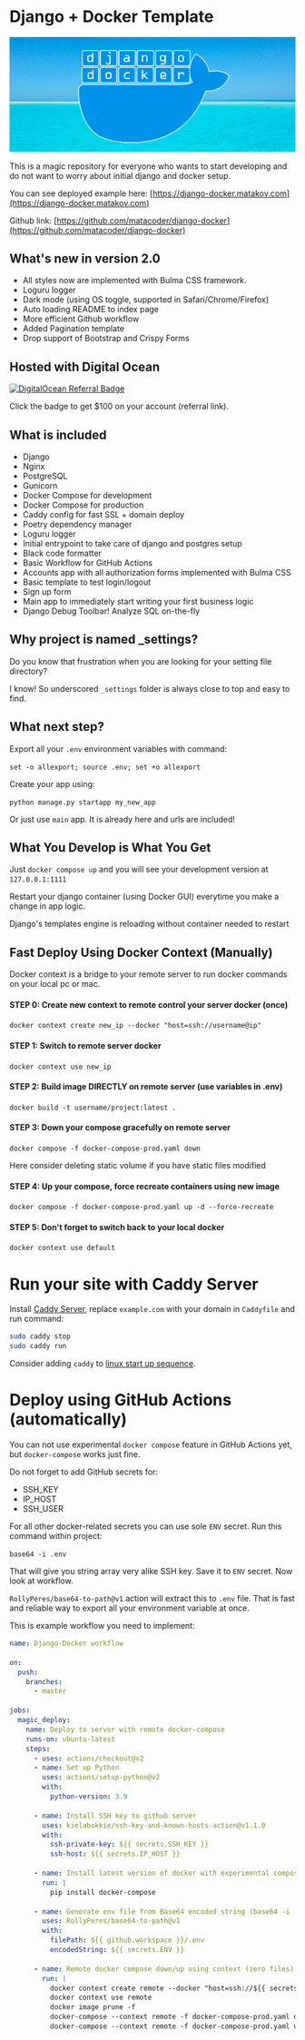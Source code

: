 # Django + Docker Template

<img src=https://raw.githubusercontent.com/matacoder/matacoder/main/django-docker-sea.png>

This is a magic repository for everyone who wants to start developing and do not want to worry about initial django and docker setup.

You can see deployed example here: [https://django-docker.matakov.com](https://django-docker.matakov.com)

Github link: [https://github.com/matacoder/django-docker](https://github.com/matacoder/django-docker)

## What's new in version 2.0

* All styles now are implemented with Bulma CSS framework. 
* Loguru logger
* Dark mode (using OS toggle, supported in Safari/Chrome/Firefox)
* Auto loading README to index page
* More efficient Github workflow
* Added Pagination template
* Drop support of Bootstrap and Crispy Forms

## Hosted with Digital Ocean

[![DigitalOcean Referral Badge](https://web-platforms.sfo2.cdn.digitaloceanspaces.com/WWW/Badge%201.svg)](https://www.digitalocean.com/?refcode=c52561a00c26&utm_campaign=Referral_Invite&utm_medium=Referral_Program&utm_source=badge)

Click the badge to get $100 on your account (referral link).

## What is included

- Django
- Nginx
- PostgreSQL
- Gunicorn  
- Docker Compose for development
- Docker Compose for production
- Caddy config for fast SSL + domain deploy
- Poetry dependency manager
- Loguru logger
- Initial entrypoint to take care of django and postgres setup
- Black code formatter
- Basic Workflow for GitHub Actions
- Accounts app with all authorization forms implemented with Bulma CSS
- Basic template to test login/logout
- Sign up form
- Main app to immediately start writing your first business logic
- Django Debug Toolbar! Analyze SQL on-the-fly

## Why project is named _settings?

Do you know that frustration when you are looking for your setting file directory?

I know! So underscored `_settings` folder is always close to top and easy to find.

## What next step?

Export all your `.env` environment variables with command: 

`set -o allexport; source .env; set +o allexport`

Create your app using:

`python manage.py startapp my_new_app`

Or just use `main` app. It is already here and urls are included!

## What You Develop is What You Get

Just `docker compose up` and you will see your development version at `127.0.0.1:1111`

Restart your django container (using Docker GUI) everytime you make a change in app logic.

Django's templates engine is reloading without container needed to restart

## Fast Deploy Using Docker Context (Manually)

Docker context is a bridge to your remote server to run docker commands on your local pc or mac.

#### STEP 0: Create new context to remote control your server docker (once)

`docker context create new_ip --docker "host=ssh://username@ip"`

#### STEP 1: Switch to remote server docker

`docker context use new_ip`

#### STEP 2: Build image DIRECTLY on remote server (use variables in .env)

`docker build -t username/project:latest .`

#### STEP 3: Down your compose gracefully on remote server

`docker compose -f docker-compose-prod.yaml down`

Here consider deleting static volume if you have static files modified

#### STEP 4: Up your compose, force recreate containers using new image

`docker compose -f docker-compose-prod.yaml up -d --force-recreate`

#### STEP 5: Don't forget to switch back to your local docker

`docker context use default`

# Run your site with Caddy Server

Install [Caddy Server](https://caddyserver.com), replace `example.com` with your domain in `Caddyfile` and run command:

```bash
sudo caddy stop
sudo caddy run
```

Consider adding `caddy` to [linux start up sequence](https://caddy.community/t/want-caddy-to-run-automatically-on-boot/5240).

# Deploy using GitHub Actions (automatically)

You can not use experimental `docker compose` feature in GitHub Actions yet, but `docker-compose` works just fine.

Do not forget to add GitHub secrets for:

- SSH_KEY
- IP_HOST
- SSH_USER

For all other docker-related secrets you can use sole `ENV` secret. Run this command within project:

`base64 -i .env`

That will give you string array very alike SSH key. Save it to `ENV` secret. Now look at workflow.

`RollyPeres/base64-to-path@v1` action will extract this to `.env` file. That is fast and reliable way to export all your environment variable at once.

This is example workflow you need to implement:

```yaml
name: Django-Docker workflow

on:
  push:
    branches:
      - master

jobs:
  magic_deploy:
    name: Deploy to server with remote docker-compose
    runs-on: ubuntu-latest
    steps:
      - uses: actions/checkout@v2
      - name: Set up Python
        uses: actions/setup-python@v2
        with:
          python-version: 3.9

      - name: Install SSH key to github server
        uses: kielabokkie/ssh-key-and-known-hosts-action@v1.1.0
        with:
          ssh-private-key: ${{ secrets.SSH_KEY }}
          ssh-host: ${{ secrets.IP_HOST }}

      - name: Install latest version of docker with experimental compose support
        run: |
          pip install docker-compose

      - name: Generate env file from Base64 encoded string (base64 -i .env)
        uses: RollyPeres/base64-to-path@v1
        with:
          filePath: ${{ github.workspace }}/.env
          encodedString: ${{ secrets.ENV }}

      - name: Remote docker compose down/up using context (zero files)
        run: |
          docker context create remote --docker "host=ssh://${{ secrets.SSH_USER }}@${{ secrets.IP_HOST }}"
          docker context use remote
          docker image prune -f
          docker-compose --context remote -f docker-compose-prod.yaml down
          docker-compose --context remote -f docker-compose-prod.yaml up -d --build --force-recreate
```
